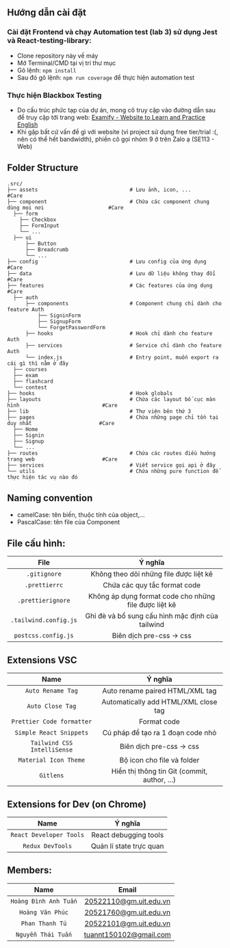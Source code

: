 ## Hướng dẫn cài đặt
### Cài đặt Frontend và chạy Automation test (lab 3) sử dụng Jest và React-testing-library:
- Clone repository này về máy
- Mở Terminal/CMD tại vị trí thư mục
- Gõ lệnh: `npm install`
- Sau đó gõ lệnh: `npm run coverage` để thực hiện automation test
### Thực hiện Blackbox Testing
- Do cấu trúc phức tạp của dự án, mong cô truy cập vào đường dẫn sau để truy cập tới trang web:
[Examify - Website to Learn and Practice English](https://examify-ten.vercel.app/)
- Khi gặp bất cứ vấn đề gì với website (vì project sử dụng free tier/trial :(, nên có thể hết bandwidth), phiền cô gọi nhóm 9 ở trên Zalo ạ (SE113 - Web)

## Folder Structure

```
.src/
├── assets                              # Lưu ảnh, icon, ...                                        #Care
├── component                           # Chứa các component chung dùng mọi nơi                     #Care
  ├── form
    ├── Checkbox
    ├── FormInput
    └── ...
  ├── ui
      ├── Button
      ├── Breadcrumb
      └── ...
├── config                              # Lưu config của ứng dụng                                   #Care
├── data                                # Lưu dữ liệu không thay đổi                                #Care
├── features                            # Các features của ứng dụng                                 #Care
  ├── auth
      ├── components                    # Component chung chỉ dành cho feature Auth
          ├── SigninForm
          ├── SignupForm
          └── ForgetPasswordForm
      ├── hooks                         # Hook chỉ dành cho feature Auth
      ├── services                      # Service chỉ dành cho feature Auth
      └── index.js                      # Entry point, muốn export ra cái gì thì nằm ở đây
  ├── courses
  ├── exam
  ├── flashcard
  └── contest
├── hooks                               # Hook globals
├── layouts                             # Chứa các layout bố cục màn hình                           #Care
├── lib                                 # Thư viện bên thứ 3
├── pages                               # Chứa những page chỉ tồn tại duy nhất                      #Care
  ├── Home
  ├── Signin
  ├── Signup
  └── ...
├── routes                              # Chứa các routes điều hướng trang web                      #Care
├── services                            # Viết service gọi api ở đây
└── utils                               # Chứa những pure function để thực hiện tác vụ nào đó
```

## Naming convention

- camelCase: tên biến, thuộc tính của object,...
- PascalCase: tên file của Component

## File cấu hình:

|         File          |                        Ý nghĩa                        |
| :-------------------: | :---------------------------------------------------: |
|     `.gitignore`      |        Không theo dõi những file được liệt kê         |
|     `.prettierrc`     |             Chứa các quy tắc format code              |
|   `.prettierignore`   | Không áp dụng format code cho những file được liệt kê |
| `.tailwind.config.js` |   Ghi đè và bổ sung cấu hình mặc định của tailwind    |
|  `postcss.config.js`  |               Biên dịch pre-css -> css                |

## Extensions VSC

|            Name             |                   Ý nghĩa                    |
| :-------------------------: | :------------------------------------------: |
|      `Auto Rename Tag`      |       Auto rename paired HTML/XML tag        |
|      `Auto Close Tag`       |     Automatically add HTML/XML close tag     |
|  `Prettier Code formatter`  |                 Format code                  |
|   `Simple React Snippets`   |      Cú pháp để tạo ra 1 đoạn code nhỏ       |
| `Tailwind CSS IntelliSense` |           Biên dịch pre-css -> css           |
|    `Material Icon Theme`    |          Bộ icon cho file và folder          |
|          `Gitlens`          | Hiển thị thông tin Git (commit, author, ...) |

## Extensions for Dev (on Chrome)

|          Name           |         Ý nghĩa         |
| :---------------------: | :---------------------: |
| `React Developer Tools` |  React debugging tools  |
|    `Redux DevTools`     | Quản lí state trực quan |

## Members:

|         Name          |         Email          |
| :-------------------: | :--------------------: |
| `Hoàng Đình Anh Tuấn` | 20522110@gm.uit.edu.vn |
|   `Hoàng Văn Phúc`    | 20521760@gm.uit.edu.vn |
|    `Phan Thanh Tú`    | 20522101@gm.uit.edu.vn |
|  `Nguyễn Thái Tuấn`   | tuannt150102@gmail.com |
